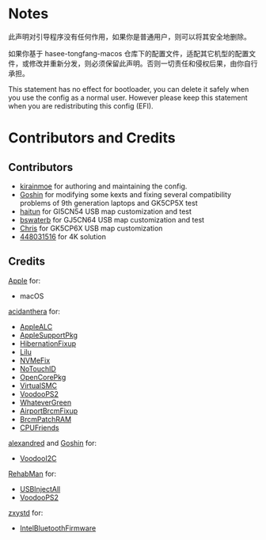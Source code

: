 # Notes

此声明对引导程序没有任何作用，如果你是普通用户，则可以将其安全地删除。

如果你基于 hasee-tongfang-macos 仓库下的配置文件，适配其它机型的配置文件，或修改并重新分发，则必须保留此声明。否则一切责任和侵权后果，由你自行承担。

This statement has no effect for bootloader, you can delete it safely when you use the config as a normal user. However please keep this statement when you are redistributing this config (EFI). 

# Contributors and Credits

## Contributors

- [kirainmoe](https://github.com/kirainmoe) for authoring and maintaining the config.
- [Goshin](https://github.com/Goshin) for modifying some kexts and fixing several compatibility problems of 9th generation laptops and GK5CP5X test
- [haitun](#) for GI5CN54 USB map customization and test
- [bswaterb](#) for GJ5CN64 USB map customization and test
- [Chris](#) for GK5CP6X USB map customization
- [448031516](https://github.com/448031516) for 4K solution


## Credits

[Apple](https://apple.com) for:

- macOS

[acidanthera](https://github.com/acidanthera) for:
-  [AppleALC](https://github.com/acidanthera/AppleALC)
- [AppleSupportPkg](https://github.com/acidanthera/AppleSupportPkg)
- [HibernationFixup](https://github.com/acidanthera/HibernationFixup)
- [Lilu](https://github.com/acidanthera/Lilu)
- [NVMeFix](https://github.com/acidanthera/NVMeFix)
- [NoTouchID](https://github.com/acidanthera/NoTouchID)
- [OpenCorePkg](https://github.com/acidanthera/OpenCorePkg)
- [VirtualSMC](https://github.com/acidanthera/VirtualSMC)
- [VoodooPS2](https://github.com/acidanthera/VoodooPS2)
- [WhateverGreen](https://github.com/acidanthera/WhateverGreen)
- [AirportBrcmFixup](https://github.com/acidanthera/AirportBrcmFixup)
- [BrcmPatchRAM](https://github.com/acidanthera/BrcmPatchRAM)
- [CPUFriends](https://github.com/acidanthera/CPUFriends)

[alexandred](https://github.com/alexandred) and [Goshin](https://github.com/Goshin) for:

- [VoodooI2C](https://github.com/alexandred/VoodooI2C)


[RehabMan](https://github.com/RehabMan) for:

- [USBInjectAll](https://github.com/RehabMan/USBInjectAll)
- [VoodooPS2](https://github.com/RehabMan/VoodooPS2)


[zxystd](https://github.com/zxystd) for:

- [IntelBluetoothFirmware](https://github.com/zxystd/IntelBluetoothFirmware)

